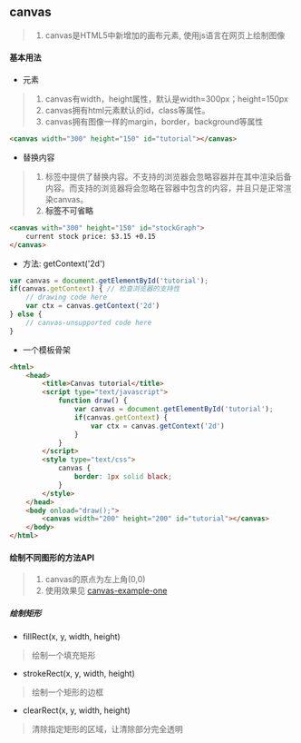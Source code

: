## canvas
>1. canvas是HTML5中新增加的画布元素, 使用js语言在网页上绘制图像

#### 基本用法
*  <canvas>元素
>1. canvas有width，height属性，默认是width=300px；height=150px
>2. canvas拥有html元素默认的id，class等属性。
>3. canvas拥有图像一样的margin，border，background等属性
````html
<canvas width="300" height="150" id="tutorial"></canvas>
````
* 替换内容
>1. <canvas>标签中提供了替换内容。不支持<canvas>的浏览器会忽略容器并在其中渲染后备内容。而支持<canvas>的浏览器将会忽略在容器中包含的内容，并且只是正常渲染canvas。
>2. </canvas> **标签不可省略**
````html
<canvas with="300" height="150" id="stockGraph">
    current stock price: $3.15 +0.15
</canvas>
````
* 方法: getContext('2d')
````js
var canvas = document.getElementById('tutorial');
if(canvas.getContext) { // 检查浏览器的支持性
    // drawing code here
    var ctx = canvas.getContext('2d')
} else {
    // canvas-unsupported code here
}
````
* 一个模板骨架
````html
<html>
    <head>
        <title>Canvas tutorial</title>
        <script type="text/javascript">
            function draw() {
                var canvas = document.getElementById('tutorial');
                if(canvas.getContext) {
                    var ctx = canvas.getContext('2d')
                }
            }
        </script>
        <style type="text/css">
            canvas {
                border: 1px solid black;
            }
        </style>
    </head>
    <body onload="draw();">
        <canvas width="200" height="200" id="tutorial"></canvas>
    </body>
</html>
````

#### 绘制不同图形的方法API
>1. canvas的原点为左上角(0,0)
>2. 使用效果见 [canvas-example-one](https://github.com/sandm1227/JavaScript/blob/master/src/html5/canvas/canvas-example-one.md)
##### 绘制矩形
* fillRect(x, y, width, height)
> 绘制一个填充矩形
* strokeRect(x, y, width, height)
> 绘制一个矩形的边框
* clearRect(x, y, width, height)
> 清除指定矩形的区域，让清除部分完全透明
